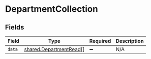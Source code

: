 # DepartmentCollection


## Fields

| Field                                                            | Type                                                             | Required                                                         | Description                                                      |
| ---------------------------------------------------------------- | ---------------------------------------------------------------- | ---------------------------------------------------------------- | ---------------------------------------------------------------- |
| `data`                                                           | [shared.DepartmentRead](../../models/shared/departmentread.md)[] | :heavy_minus_sign:                                               | N/A                                                              |